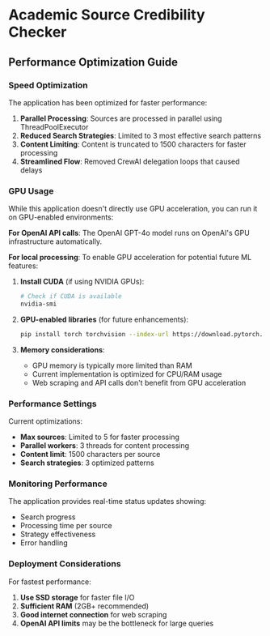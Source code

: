 # Academic Source Credibility Checker

## Performance Optimization Guide

### Speed Optimization

The application has been optimized for faster performance:

1. **Parallel Processing**: Sources are processed in parallel using ThreadPoolExecutor
2. **Reduced Search Strategies**: Limited to 3 most effective search patterns
3. **Content Limiting**: Content is truncated to 1500 characters for faster processing
4. **Streamlined Flow**: Removed CrewAI delegation loops that caused delays

### GPU Usage

While this application doesn't directly use GPU acceleration, you can run it on GPU-enabled environments:

**For OpenAI API calls**: The OpenAI GPT-4o model runs on OpenAI's GPU infrastructure automatically.

**For local processing**: To enable GPU acceleration for potential future ML features:

1. **Install CUDA** (if using NVIDIA GPUs):
   ```bash
   # Check if CUDA is available
   nvidia-smi
   ```

2. **GPU-enabled libraries** (for future enhancements):
   ```bash
   pip install torch torchvision --index-url https://download.pytorch.org/whl/cu118
   ```

3. **Memory considerations**:
   - GPU memory is typically more limited than RAM
   - Current implementation is optimized for CPU/RAM usage
   - Web scraping and API calls don't benefit from GPU acceleration

### Performance Settings

Current optimizations:
- **Max sources**: Limited to 5 for faster processing
- **Parallel workers**: 3 threads for content processing
- **Content limit**: 1500 characters per source
- **Search strategies**: 3 optimized patterns

### Monitoring Performance

The application provides real-time status updates showing:
- Search progress
- Processing time per source
- Strategy effectiveness
- Error handling

### Deployment Considerations

For fastest performance:
1. **Use SSD storage** for faster file I/O
2. **Sufficient RAM** (2GB+ recommended)
3. **Good internet connection** for web scraping
4. **OpenAI API limits** may be the bottleneck for large queries